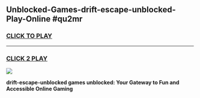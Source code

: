 
## Unblocked-Games-drift-escape-unblocked-Play-Online #qu2mr
<h3>
<a href="https://news.freeplayer.one?title=drift-escape-unblocked&ref=3">CLICK TO PLAY</a></h3>
<hr>

<h3>
<a href="https://news.freeplayer.one?title=drift-escape-unblocked&ref=3">CLICK 2 PLAY</a>
  
</h3>

<a href="https://news.freeplayer.one?title=drift-escape-unblocked&ref=3"><img src="https://clearcache.store/games.png"></a>


**drift-escape-unblocked games unblocked: Your Gateway to Fun and Accessible Online Gaming**

